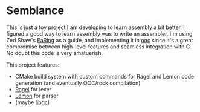 # Semblance

This is just a toy project I am developing to learn assembly a bit better.  I figured a good way to learn assembly was to write an assembler.  I'm using Zed Shaw's [EaRing](https://github.com/zedshaw/earing) as a guide, and implementing it in [ooc](http://ooc-lang.org) since it's a great compromise between high-level features and seamless integration with C.  No doubt this code is very amatuerish.

This project features:

* CMake build system with custom commands for Ragel and Lemon code generation (and eventually OOC/rock compilation)
* [Ragel](http://www.complang.org/ragel) for lexer
* [Lemon](http://www.hwaci.com/sw/lemon/index.html) for parser
* (maybe [libgc](http://www.hpl.hp.com/personal/Hans_Boehm/gc/))
